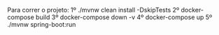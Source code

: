 Para correr o projeto:
1º ./mvnw clean install -DskipTests
2º docker-compose build
3º docker-compose down -v 
4º docker-compose up
5º ./mvnw spring-boot:run
